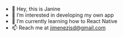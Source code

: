- 👋 Hey, this is Janine
- 👀 I’m interested in developing my own app
- 🌱 I’m currently learning how to React Native
- 📫 Reach me at jimenezjsd@gmail.com

<!---
JSJ9/JSJ9 is a ✨ special ✨ repository because its `README.md` (this file) appears on your GitHub profile.
You can click the Preview link to take a look at your changes.
--->
